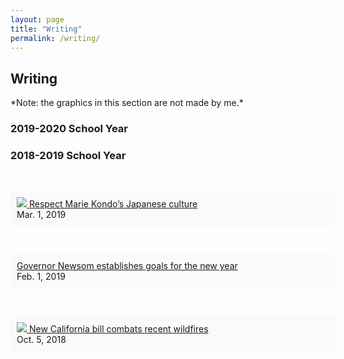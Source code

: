 ```yaml
---
layout: page
title: "Writing"
permalink: /writing/
---
```

<style>
	.entry{
		width:500px;
		background-color: #FAFAFA;
		padding: 10px;
	}
	
	[type='headline]{
		font-size: 20px;
	}
	
	[type='date']{
		font-size: 10px;
	}
	
</style>

<h2>Writing</h2>

<p>*Note: the graphics in this section are not made by me.*</p>

<h3>2019-2020 School Year</h3>

<h3>2018-2019 School Year</h3>

<br />

<p class="entry"><a href="https://lhsepic.com/4723/opinion/4723/"><img src="https://lhsepic.com/wp-content/uploads/2019/03/mariekondo-maybe.jpg">
<span type="headline">Respect Marie Kondo’s Japanese culture</span></a><br />
<span type="date">Mar. 1, 2019</span></p>

<br />

<p class="entry"><a href="https://lhsepic.com/4512/news/governor-newsom-establishes-goals-for-the-new-year/">
<span type="headline">Governor Newsom establishes goals for the new year</span></a><br />
<span type="date">Feb. 1, 2019</span></p>

<br />

<p class="entry"><a href="https://lhsepic.com/3650/news/1_nw_firebillkaylinl/"><img src="https://lhsepic.com/wp-content/uploads/2018/10/firebill-houses.gif">
<span type="headline">New California bill combats recent wildfires</span></a><br />
<span type="date">Oct. 5, 2018</span></p>